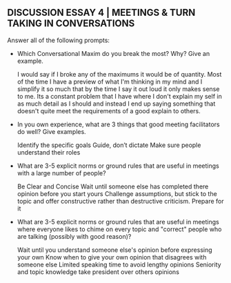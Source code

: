 ## DISCUSSION ESSAY 4 | MEETINGS & TURN TAKING IN CONVERSATIONS

Answer all of the following prompts:

  - Which Conversational Maxim do you break the most? Why? Give an example.

    I would say if I broke any of the maximums it would be of quantity. Most of the time I have a preview of what I'm thinking in my mind and I simplify it so much that by the time I say it out loud it only makes sense to me. Its a constant problem that I have where I don't explain my self in as much detail as I should and instead I end up saying something that doesn't quite meet the requirements of a good explain to others.

  - In you own experience, what are 3 things that good meeting facilitators do well? Give examples.

    Identify the specific goals
    Guide, don’t dictate
    Make sure people understand their roles

  - What are 3-5 explicit norms or ground rules that are useful in meetings with a large number of people?

    Be Clear and Concise
    Wait until someone else has completed there opinion before you start yours
    Challenge assumptions, but stick to the topic and offer constructive rather than destructive criticism.
    Prepare for it

  - What are 3-5 explicit norms or ground rules that are useful in meetings where everyone likes to chime on every topic and "correct" people who are talking (possibly with good reason)?

    Wait until you understand someone else's opinion before expressing your own
    Know when to give your own opinion that disagrees with someone else
    Limited speaking time to avoid lengthy opinions
    Seniority and topic knowledge take president over others opinions
